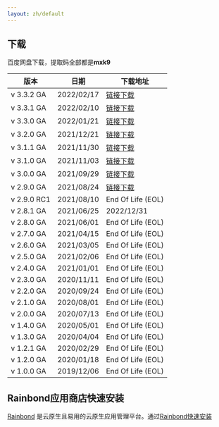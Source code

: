 ```yaml
---
layout: zh/default
---
```


<h2>下载</h2>

百度网盘下载，提取码全部都是<b>mxk9</b>
<table border="0" class="table table-striped table-bordered ">
	<thead>
		<tr class="a">
			<th>版本</th>
			<th>日期</th>
			<th>下载地址</th>
		</tr>
	</thead>
	<tbody>
		<tr class="a">
			<td><i class="fa fa-flag fa-2 " aria-hidden="true" style="color:red"></i>v 3.3.2 GA </td>
			<td>2022/02/17</td>
			<td> <a href="https://pan.baidu.com/s/1WHN3o0V2ua-aU8rbjBP22g" target="_blank">链接下载</a>  </td>
		</tr>
		<tr class="b">
			<td> v 3.3.1 GA </td>
			<td>2022/02/10</td>
			<td> <a href="https://pan.baidu.com/s/1pW4_XOZYwvTW48EXiMDV8g" target="_blank">链接下载</a>  </td>
		</tr>
		<tr class="a">
			<td>v 3.3.0 GA </td>
			<td>2022/01/21</td>
			<td> <a href="https://pan.baidu.com/s/1BV9K1ki4TnV8R2Fddaqx7w" target="_blank">链接下载</a>  </td>
		</tr>
		<tr class="b">
			<td>v 3.2.0 GA </td>
			<td>2021/12/21</td>
			<td> <a href="https://pan.baidu.com/s/14pRYHXc9ctQNNOd4vDDlCQ" target="_blank">链接下载</a>  </td>
		</tr>
		<tr class="a">
			<td>v 3.1.1 GA </td>
			<td>2021/11/30</td>
			<td> <a href="https://pan.baidu.com/s/1s4Jq0PYL-P6e42FqGhnrKA" target="_blank">链接下载</a>  </td>
		</tr>
		<tr class="b">
			<td>v 3.1.0 GA </td>
			<td>2021/11/03</td>
			<td> <a href="https://pan.baidu.com/s/19_waeSGXN7k-0lK9O8uxng" target="_blank">链接下载</a>  </td>
		</tr>
		<tr class="a">
			<td>v 3.0.0 GA </td>
			<td>2021/09/29</td>
			<td> <a href="https://pan.baidu.com/s/1UtEgLD1Pz7FQXZePZaP9Tw" target="_blank">链接下载</a>  </td>
		</tr>
		<tr class="b">
			<td>v 2.9.0 GA </td>
			<td>2021/08/24</td>
			<td> <a href="https://pan.baidu.com/s/1fYkTHDk2PQ9iAP05PmuPAg" target="_blank">链接下载</a>  </td>
		</tr>
		<tr class="a">
			<td>v 2.9.0 RC1 </td>
			<td>2021/08/10</td>
			<td> End Of Life (EOL)</td>
		</tr>
		<tr class="b">
			<td>v 2.8.1 GA </td>
			<td>2021/06/25</td>
			<td> 2022/12/31</td>
		</tr>
		<tr class="a">
			<td>v 2.8.0 GA </td>
			<td>2021/06/01</td>
			<td> End Of Life (EOL)</td>
		</tr>
		<tr class="b">
			<td>v 2.7.0 GA </td>
			<td>2021/04/15</td>
			<td> End Of Life (EOL) </td>
		</tr>
		<tr class="a">
			<td>v 2.6.0 GA </td>
			<td>2021/03/05</td>
			<td> End Of Life (EOL)  </td>
		</tr>
		<tr class="b">
			<td>v 2.5.0 GA </td>
			<td>2021/02/06</td>
			<td> End Of Life (EOL) </td>
		</tr>
		<tr class="a">
			<td>v 2.4.0 GA </td>
			<td>2021/01/01</td>
			<td> End Of Life (EOL)</td>
		</tr>
		<tr class="b">
			<td>v 2.3.0 GA </td>
			<td>2020/11/11</td>
			<td> End Of Life (EOL)</td>
		</tr>
		<tr class="a">
			<td>v 2.2.0 GA </td>
			<td>2020/09/24</td>
			<td> End Of Life (EOL)</td>
		</tr>
		<tr class="b">
			<td>v 2.1.0 GA </td>
			<td>2020/08/01</td>
			<td> End Of Life (EOL) </td>
		</tr>
		<tr class="a">
			<td>v 2.0.0 GA </td>
			<td>2020/07/13</td>
			<td> End Of Life (EOL)  </td>
		</tr> 
		<tr class="b">
			<td>v 1.4.0 GA </td>
			<td>2020/05/01</td>
			<td> End Of Life (EOL) </td>
		</tr>
		<tr class="a">
			<td>v 1.3.0 GA </td>
			<td>2020/04/04</td>
			<td>  End Of Life (EOL) </td>
		</tr> 
		<tr class="b">
			<td>v 1.2.1 GA </td>
			<td>2020/02/29</td>
			<td>End Of Life (EOL)</td>
		</tr>		
		<tr class="a">
			<td>v 1.2.0 GA </td>
			<td>2020/01/18</td>
			<td> End Of Life (EOL) </td>
		</tr> 
		<tr class="b">
			<td>v 1.0.0 GA </td>
			<td>2019/12/06</td>
			<td> End Of Life (EOL) </td>
		</tr>
	</tbody>
</table>

<h2>Rainbond应用商店快速安装</h2>

[Rainbond](https://github.com/goodrain/rainbond) 是云原生且易用的云原生应用管理平台。通过<a href="https://www.maxkey.top/zh/conf/rainbond.html" target="_blank">Rainbond快速安装</a>
